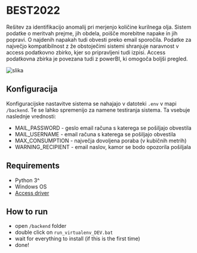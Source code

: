 # BEST2022
Rešitev za identifikacijo anomalij pri merjenjo količine kurilnega olja. Sistem podatke o meritvah prejme, jih obdela, poišče morebitne napake in jih popravi. O najdenih napakah tudi obvesti preko email sporočila. Podatke za največjo kompatibilnost z že obstoječimi sistemi shranjuje naravnost v access podatkovno zbirko, kjer so pripravljeni tudi izpisi. Access podatkovna zbirka je povezana tudi z powerBI, ki omogoča boljši pregled.

![slika](https://user-images.githubusercontent.com/33715779/155846810-f04b6a36-2bf7-4bc2-a177-d9c22f377c4c.png)

## Konfiguracija
Konfiguracijske nastavitve sistema se nahajajo v datoteki `.env` v mapi `/backend`. Te se lahko spremenijo za namene testiranja sistema. Ta vsebuje naslednje vrednosti:
- MAIL_PASSWORD - geslo email računa s katerega se pošiljajo obvestila
- MAIL_USERNAME - email računa s katerega se pošiljajo obvestila
- MAX_CONSUMPTION - največja dovoljena poraba (v kubičnih metrih)
- WARNING_RECIPIENT - email naslov, kamor se bodo opozorila pošiljala

## Requirements
 - Python 3^
 - Windows OS
 - [Access driver](https://www.microsoft.com/en-US/download/details.aspx?id=13255)

## How to run
- open `/backend` folder
- double click on `run_virtualenv_DEV.bat`
- wait for everything to install (if this is the first time)
- done!
